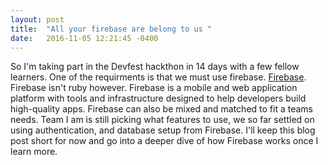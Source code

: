 ```yaml
---
layout: post
title:  "All your firebase are belong to us "
date:   2016-11-05 12:21:45 -0400
---
```




So I'm taking part in the Devfest hackthon in 14 days with a few fellow learners. One of the requirments is that we must use firebase. [Firebase](https://firebase.google.com/).  Firebase isn't ruby however. Firebase is a mobile and web application platform with tools and infrastructure designed to help developers build high-quality apps. Firebase can also be mixed and matched to fit a teams needs. Team I am is still picking what features to use, we so far settled on using authentication, and database setup from Firebase. I'll keep this blog post short for now and go into a deeper dive of how Firebase works once I learn more. 
